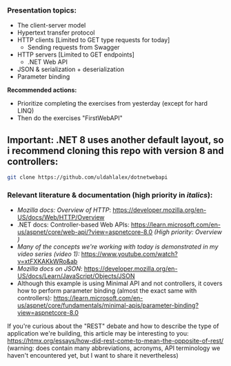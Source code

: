 ### Presentation topics:

- The client-server model
- Hypertext transfer protocol
- HTTP clients [Limited to GET type requests for today]
    - Sending requests from Swagger
- HTTP servers [Limited to GET endpoints]
    - .NET Web API 
- JSON & serialization + deserialization
- Parameter binding

**Recommended actions:**
- Prioritize completing the exercises from yesterday (except for hard LINQ)
- Then do the exercises "FirstWebAPI"

## Important: .NET 8 uses another default layout, so i recommend cloning this repo with version 8 and controllers:

```bash
git clone https://github.com/uldahlalex/dotnetwebapi
```

### Relevant literature & documentation (high priority in *italics*):
- *Mozilla docs: Overview of HTTP*: https://developer.mozilla.org/en-US/docs/Web/HTTP/Overview
- .NET docs: Controller-based Web APIs: https://learn.microsoft.com/en-us/aspnet/core/web-api/?view=aspnetcore-8.0 *(High priority: Overview )*
- *Many of the concepts we're working with today is demonstrated in my video series (video 1):* https://www.youtube.com/watch?v=xtFXKAKkWRo&ab
- *Mozilla docs on JSON*: https://developer.mozilla.org/en-US/docs/Learn/JavaScript/Objects/JSON
- Although this example is using Minimal API and not controllers, it covers how to perform parameter binding (almost the exact same with controllers): https://learn.microsoft.com/en-us/aspnet/core/fundamentals/minimal-apis/parameter-binding?view=aspnetcore-8.0

If you're curious about the "REST" debate and how to describe the type of application we're building, this article may be interesting to you: https://htmx.org/essays/how-did-rest-come-to-mean-the-opposite-of-rest/ (warning: does contain many abbreviations, acronyms, API terminology we haven't encountered yet, but I want to share it nevertheless)